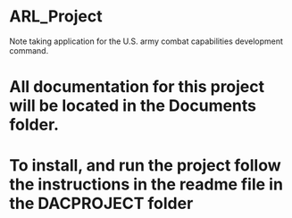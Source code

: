 # ARL_Project

Note taking application for the U.S. army combat capabilities development command.

# All documentation for this project will be located in the Documents folder.

# To install, and run the project follow the instructions in the readme file in the DACPROJECT folder
